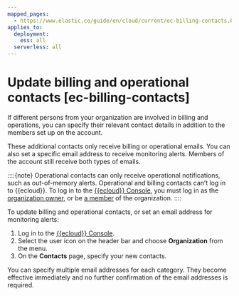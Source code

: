 ```yaml
---
mapped_pages:
  - https://www.elastic.co/guide/en/cloud/current/ec-billing-contacts.html
applies_to:
  deployment:
    ess: all
  serverless: all
---
```


# Update billing and operational contacts [ec-billing-contacts]

If different persons from your organization are involved in billing and operations, you can specify their relevant contact details in addition to the members set up on the account.

These additional contacts only receive billing or operational emails. You can also set a specific email address to receive monitoring alerts. Members of the account still receive both types of emails.

::::{note} 
Operational contacts can only receive operational notifications, such as out-of-memory alerts. Operational and billing contacts can’t log in to {{ecloud}}. To log in to the [{{ecloud}} Console](https://cloud.elastic.co?page=docs&placement=docs-body),   you must log in as the [organization owner](/deploy-manage/users-roles/cloud-organization/user-roles.md), or be [a member](/deploy-manage/users-roles/cloud-organization.md) of the organization.
::::


To update billing and operational contacts, or set an email address for monitoring alerts:

1. Log in to the [{{ecloud}} Console](https://cloud.elastic.co?page=docs&placement=docs-body).
2. Select the user icon on the header bar and choose **Organization** from the menu.
3. On the **Contacts** page, specify your new contacts.
  
You can specify multiple email addresses for each category. They become effective immediately and no further confirmation of the email addresses is required.

